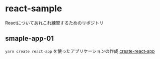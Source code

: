 # react-sample
Reactについてあれこれ練習するためのリポジトリ

## smaple-app-01
`yarn create react-app` を使ったアプリケーションの作成
[create-react-app](https://create-react-app.dev/)
